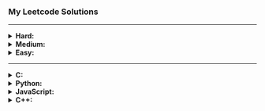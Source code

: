 ### My Leetcode Solutions

---

<details>
<summary><b>Hard:</b></summary>
<li><a href='./37.%20Sudoku%20Solver'>37. Sudoku Solver</a></li>
<li><a href='./4.%20Median%20of%20Two%20Sorted%20Arrays'>4. Median of Two Sorted Arrays</a></li>

</details>

<details>
<summary><b>Medium:</b></summary>
<li><a href='./338.%20Counting%20Bits'>338. Counting Bits</a></li>
<li><a href='./287.%20Find%20the%20Duplicate%20Number'>287. Find the Duplicate Number</a></li>
<li><a href='./50.%20Pow(x,%20n)'>50. Pow(x, n)</a></li>
<li><a href='./36.%20Valid%20Sudoku'>36. Valid Sudoku</a></li>
<li><a href='./80.%20Remove%20Duplicates%20from%20Sorted%20Array%20II'>80. Remove Duplicates from Sorted Array II</a></li>

</details>

<details>
<summary><b>Easy:</b></summary>
<li><a href='./191.%20Number%20of%201%20Bits'>191. Number of 1 Bits</a></li>
<li><a href='./9.%20Palindrome%20Number'>9. Palindrome Number</a></li>
<li><a href='./69.%20Sqrt(x)'>69. Sqrt(x)</a></li>
<li><a href='./7.%20Reverse%20Integer'>7. Reverse Integer</a></li>
<li><a href='./190.%20Reverse%20Bits'>190. Reverse Bits</a></li>
<li><a href='./26.%20Remove%20Duplicates%20from%20Sorted%20Array'>26. Remove Duplicates from Sorted Array</a></li>

</details>

---

<details>
<summary><b>C:</b></summary>
<li><a href='./191.%20Number%20of%201%20Bits'>191. Number of 1 Bits</a></li>
<li><a href='./69.%20Sqrt(x)'>69. Sqrt(x)</a></li>
<li><a href='./50.%20Pow(x,%20n)'>50. Pow(x, n)</a></li>

</details>

<details>
<summary><b>Python:</b></summary>
<li><a href='./9.%20Palindrome%20Number'>9. Palindrome Number</a></li>
<li><a href='./7.%20Reverse%20Integer'>7. Reverse Integer</a></li>
<li><a href='./26.%20Remove%20Duplicates%20from%20Sorted%20Array'>26. Remove Duplicates from Sorted Array</a></li>
<li><a href='./80.%20Remove%20Duplicates%20from%20Sorted%20Array%20II'>80. Remove Duplicates from Sorted Array II</a></li>

</details>

<details>
<summary><b>JavaScript:</b></summary>
<li><a href='./338.%20Counting%20Bits'>338. Counting Bits</a></li>
<li><a href='./37.%20Sudoku%20Solver'>37. Sudoku Solver</a></li>
<li><a href='./287.%20Find%20the%20Duplicate%20Number'>287. Find the Duplicate Number</a></li>
<li><a href='./4.%20Median%20of%20Two%20Sorted%20Arrays'>4. Median of Two Sorted Arrays</a></li>
<li><a href='./36.%20Valid%20Sudoku'>36. Valid Sudoku</a></li>

</details>

<details>
<summary><b>C++:</b></summary>
<li><a href='./190.%20Reverse%20Bits'>190. Reverse Bits</a></li>

</details>
